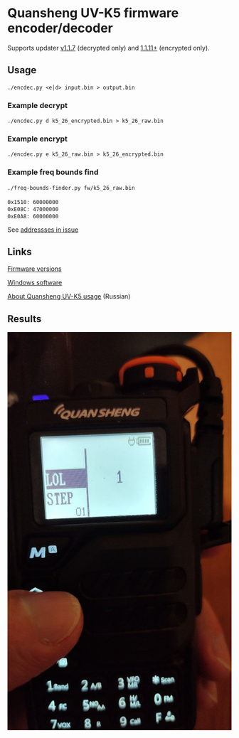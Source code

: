 # Quansheng UV-K5 firmware encoder/decoder

Supports updater [v1.1.7](https://drive.google.com/file/d/1l7NiaImDJCEhKz6BdxD4UxNbs_u4J-cr/view?usp=share_link) (decrypted only) and [1.1.11+](https://drive.google.com/file/d/1hvjFoKGwMibhNqMi6X-rjFYcb6iIzUxe/view?usp=share_link) (encrypted only).

## Usage

```
./encdec.py <e|d> input.bin > output.bin
```

### Example decrypt

```
./encdec.py d k5_26_encrypted.bin > k5_26_raw.bin
```

### Example encrypt

```
./encdec.py e k5_26_raw.bin > k5_26_encrypted.bin
```

### Example freq bounds find

```
./freq-bounds-finder.py fw/k5_26_raw.bin

0x1510: 60000000
0xE08C: 47000000
0xE0A8: 60000000
```

See [addressses in issue](https://github.com/Tunas1337/UV-K5-Modded-Firmwares/issues/8#issue-1737934912)

## Links

[Firmware versions](https://drive.google.com/drive/folders/1GXWjiW0geMiAnVxWpm5rf6OUlXT43ZzB?usp=share_link)

[Windows software](https://drive.google.com/drive/folders/1rpQGXZpt3b9hQrC_2rx-hFjnlO8SdsRb?usp=sharing)

[About Quansheng UV-K5 usage](https://mikhail-yudin.ru/notes/quansheng-uv-k5-opyt-raboty/) (Russian)

## Results

![](.img/photo_2023-05-15_23-30-39.jpg)
